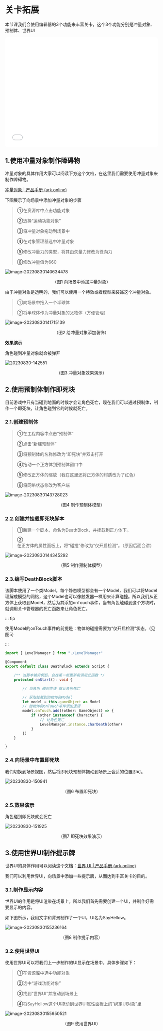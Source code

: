 # 关卡拓展

本节课我们会使用编辑器的3个功能来丰富关卡，这个3个功能分别是冲量对象、预制体、世界UI

<iframe sandbox="allow-scripts allow-downloads allow-same-origin allow-popups allow-presentation allow-forms" frameborder="0" draggable="false" allowfullscreen="" allow="encrypted-media;" referrerpolicy="" aha-samesite="" class="iframe-loaded" src="//player.bilibili.com/player.html?aid=235259031&bvid=BV1xe41197eh&cid=1316709342&p=8&autoplay=0" style="border-radius: 7px; width: 100%; height: 360px;"></iframe>

## 1.使用冲量对象制作障碍物

冲量对象的具体作用大家可以阅读下方这个文档，在这里我们需要使用冲量对象来制作障碍物。

[冲量对象 | 产品手册 (ark.online)](https://docs.ark.online/MotionControlObjects/ImpulseObject.html)

下图展示了向场景中添加冲量对象的步骤

> **①**在资源库中点击功能对象
>
> **②**选择“运动功能对象”
>
> **③**将冲量对象拖动到场景中
>
> **④**在对象管理器选中冲量对象
>
> **⑤**修改冲量力的类型，将其由矢量力修改为径向力
>
> **⑥**修改冲量值为660

![image-20230830140634478](https://arkimg.ark.online/image-20230830140634478.png)

<center>（图1 向场景中添加冲量对象）</center>

由于冲量对象是透明的，我们可以使用一个特效或者模型来装饰这个冲量对象。

> ①向场景中拖入一个半球体
>
> ②将半球体作为冲量对象的父物体（方便管理）

![image-20230830141715139](https://arkimg.ark.online/image-20230830141715139.png)

<center>（图2 给冲量对象添加装饰）</center>

**效果演示**

角色碰到冲量对象就会被弹开

![20230830-142551](https://arkimg.ark.online/20230830-142551.gif)

<center>（图3 冲量对象效果演示）</center>

## 2.使用预制体制作即死块

目前游戏中只有当碰到地面的时候才会让角色死亡，现在我们可以通过预制体，制作一个即死块，让角色碰到它的时候就死亡。

### 2.1.创建预制体

> **①**在工程内容中点击“预制体”
>
> **②**点击“新建预制体”
>
> **③**将预制体的名称修改为“即死块”并双击打开
>
> **④**拖动一个正方体到预制体窗口中
>
> **⑤**修改正方体的缩放（我在这里还将正方体的材质改为了红色）
>
> **⑥**将网络状态修改为客户端

![image-20230830143728023](https://arkimg.ark.online/image-20230830143728023.png)

<center>（图4 制作预制体模型）</center>

### 2.2.创建并挂载即死块脚本

> **①**新建一个脚本，命名为DeathBlock，并挂载到正方体下。
>
> **②**在正方体的属性面板上，将“碰撞”修改为“仅开启检测”。（原因后面会讲）

![image-20230830144345292](https://arkimg.ark.online/image-20230830144345292.png)

<center>（图5 制作预制体模型）</center>

### 2.3.编写DeathBlock脚本

该脚本使用了一个类Model。每个静态模型都会有一个Model，我们可以将Model理解成模型的网格，这个Model也可以像触发器一样用来计算碰撞。所以我们从正方体上获取到Model，然后为其添加onTouch事件，当有角色触碰到这个方块时，就调用关卡管理器的死亡函数来让角色死亡。

::: tip

使用Model的onTouch事件的前提是：物体的碰撞需要为“仅开启检测”状态。（见图5）

:::

```ts
import { LevelManager } from "./LevelManager"

@Component
export default class DeathBlock extends Script {

    /** 当脚本被实例后，会在第一帧更新前调用此函数 */
    protected onStart(): void {

        // 当角色 碰到方块 就让角色死亡

        // 获取挂载到的物体的Model
        let model = this.gameObject as Model
        // 给物体的onTouch事件添加逻辑
        model.onTouch.add((other: GameObject) => {
            if (other instanceof Character) {
                // 让角色死亡
                LevelManager.instance.charDeath(other)
            }
        })
    }

}
```

### 2.4.向场景中布置即死块

我们切换到场景视图，然后将即死块预制体拖动到场景上合适的位置即可。

![20230830-150941](https://arkimg.ark.online/20230830-150941.gif)

<center>（图6 布置即死块）</center>

### 2.5.效果演示

角色碰到即死块就会死亡

![20230830-151925](https://arkimg.ark.online/20230830-151925.gif)

<center>（图7 即死块效果演示）</center>

## 3.使用世界UI制作提示牌

世界UI的具体作用可以阅读这个文档：[世界 UI | 产品手册 (ark.online)](https://docs.ark.online/GameplayObjects/WorldUI.html)

我们可以利用世界UI，向场景中添加一些提示牌，从而达到丰富关卡的目的。

### 3.1.制作显示内容

世界UI的作用是将UI渲染在场景上，所以我们首先需要创建一个UI，并制作好需要显示的内容。

如下图所示，我用文字和背景制作了一个UI，UI名为SayHellow。

![image-20230830155236164](https://arkimg.ark.online/image-20230830155236164.png)

<center>（图8 制作提示内容）</center>

### 3.2.使用世界UI

使用世界UI可以将我们上一步制作的UI显示在场景中，具体步骤如下：

> **①**在资源库中选中功能对象
>
> **②**选中“游戏功能对象”
>
> **③**找到“世界UI”并拖动到场景上
>
> **④**将SayHellow这个UI拖动到世界UI属性面板上的“绑定UI对象”里

![image-20230830155650521](https://arkimg.ark.online/image-20230830155650521.png)

<center>（图9 使用世界UI）</center>
